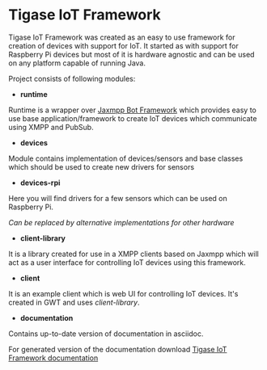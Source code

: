 # Tigase IoT Framework

Tigase IoT Framework was created as an easy to use framework for creation of devices with support for IoT. It started as with support for Raspberry Pi devices but most of it is hardware agnostic and can be used on any platform capable of running Java.


Project consists of following modules:


* **runtime** 

Runtime is a wrapper over  [Jaxmpp Bot Framework](https://projects.tigase.org/projects/jaxmpp-bot-framework)  which provides easy to use base application/framework to create IoT devices which communicate using XMPP and PubSub. 

* **devices** 

Module contains implementation of devices/sensors and base classes which should be used to create new drivers for sensors

* **devices-rpi** 

Here you will find drivers for a few sensors which can be used on Raspberry Pi.

_Can be replaced by alternative implementations for other hardware_

* **client-library** 

It is a library created for use in a XMPP clients based on Jaxmpp which will act as a user interface for controlling IoT devices using this framework.

* **client** 

It is an example client which is web UI for controlling IoT devices. It's created in GWT and uses *client-library*.

* **documentation** 

Contains up-to-date version of documentation in asciidoc.

For generated version of the documentation download [Tigase IoT Framework documentation](https://tigase.tech/attachments/6324/tigase-iot-framework_20180616.zip)
